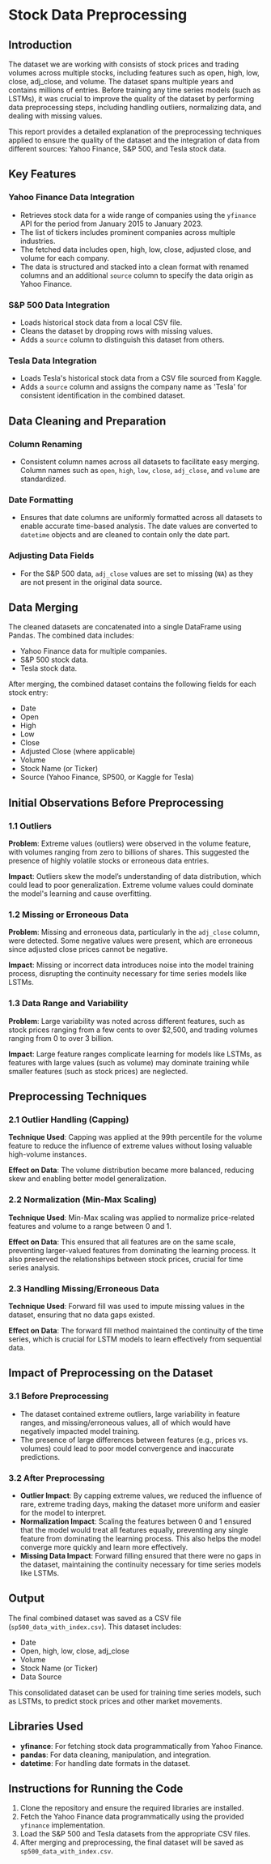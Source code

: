 # Stock Data Preprocessing

## Introduction

The dataset we are working with consists of stock prices and trading volumes across multiple stocks, including features such as open, high, low, close, adj_close, and volume. The dataset spans multiple years and contains millions of entries. Before training any time series models (such as LSTMs), it was crucial to improve the quality of the dataset by performing data preprocessing steps, including handling outliers, normalizing data, and dealing with missing values.

This report provides a detailed explanation of the preprocessing techniques applied to ensure the quality of the dataset and the integration of data from different sources: Yahoo Finance, S&P 500, and Tesla stock data.

## Key Features

### Yahoo Finance Data Integration
- Retrieves stock data for a wide range of companies using the `yfinance` API for the period from January 2015 to January 2023.
- The list of tickers includes prominent companies across multiple industries.
- The fetched data includes open, high, low, close, adjusted close, and volume for each company.
- The data is structured and stacked into a clean format with renamed columns and an additional `source` column to specify the data origin as Yahoo Finance.

### S&P 500 Data Integration
- Loads historical stock data from a local CSV file.
- Cleans the dataset by dropping rows with missing values.
- Adds a `source` column to distinguish this dataset from others.

### Tesla Data Integration
- Loads Tesla's historical stock data from a CSV file sourced from Kaggle.
- Adds a `source` column and assigns the company name as 'Tesla' for consistent identification in the combined dataset.

## Data Cleaning and Preparation

### Column Renaming
- Consistent column names across all datasets to facilitate easy merging. Column names such as `open`, `high`, `low`, `close`, `adj_close`, and `volume` are standardized.

### Date Formatting
- Ensures that date columns are uniformly formatted across all datasets to enable accurate time-based analysis. The date values are converted to `datetime` objects and are cleaned to contain only the date part.

### Adjusting Data Fields
- For the S&P 500 data, `adj_close` values are set to missing (`NA`) as they are not present in the original data source.

## Data Merging

The cleaned datasets are concatenated into a single DataFrame using Pandas. The combined data includes:

- Yahoo Finance data for multiple companies.
- S&P 500 stock data.
- Tesla stock data.

After merging, the combined dataset contains the following fields for each stock entry:
- Date
- Open
- High
- Low
- Close
- Adjusted Close (where applicable)
- Volume
- Stock Name (or Ticker)
- Source (Yahoo Finance, SP500, or Kaggle for Tesla)

## Initial Observations Before Preprocessing

### 1.1 Outliers
**Problem**: Extreme values (outliers) were observed in the volume feature, with volumes ranging from zero to billions of shares. This suggested the presence of highly volatile stocks or erroneous data entries.

**Impact**: Outliers skew the model’s understanding of data distribution, which could lead to poor generalization. Extreme volume values could dominate the model's learning and cause overfitting.

### 1.2 Missing or Erroneous Data
**Problem**: Missing and erroneous data, particularly in the `adj_close` column, were detected. Some negative values were present, which are erroneous since adjusted close prices cannot be negative.

**Impact**: Missing or incorrect data introduces noise into the model training process, disrupting the continuity necessary for time series models like LSTMs.

### 1.3 Data Range and Variability
**Problem**: Large variability was noted across different features, such as stock prices ranging from a few cents to over $2,500, and trading volumes ranging from 0 to over 3 billion.

**Impact**: Large feature ranges complicate learning for models like LSTMs, as features with large values (such as volume) may dominate training while smaller features (such as stock prices) are neglected.

## Preprocessing Techniques

### 2.1 Outlier Handling (Capping)
**Technique Used**: Capping was applied at the 99th percentile for the volume feature to reduce the influence of extreme values without losing valuable high-volume instances.

**Effect on Data**: The volume distribution became more balanced, reducing skew and enabling better model generalization.

### 2.2 Normalization (Min-Max Scaling)
**Technique Used**: Min-Max scaling was applied to normalize price-related features and volume to a range between 0 and 1.

**Effect on Data**: This ensured that all features are on the same scale, preventing larger-valued features from dominating the learning process. It also preserved the relationships between stock prices, crucial for time series analysis.

### 2.3 Handling Missing/Erroneous Data
**Technique Used**: Forward fill was used to impute missing values in the dataset, ensuring that no data gaps existed.

**Effect on Data**: The forward fill method maintained the continuity of the time series, which is crucial for LSTM models to learn effectively from sequential data.

## Impact of Preprocessing on the Dataset

### 3.1 Before Preprocessing
- The dataset contained extreme outliers, large variability in feature ranges, and missing/erroneous values, all of which would have negatively impacted model training.
- The presence of large differences between features (e.g., prices vs. volumes) could lead to poor model convergence and inaccurate predictions.

### 3.2 After Preprocessing
- **Outlier Impact**: By capping extreme values, we reduced the influence of rare, extreme trading days, making the dataset more uniform and easier for the model to interpret.
- **Normalization Impact**: Scaling the features between 0 and 1 ensured that the model would treat all features equally, preventing any single feature from dominating the learning process. This also helps the model converge more quickly and learn more effectively.
- **Missing Data Impact**: Forward filling ensured that there were no gaps in the dataset, maintaining the continuity necessary for time series models like LSTMs.

## Output

The final combined dataset was saved as a CSV file (`sp500_data_with_index.csv`). This dataset includes:
- Date
- Open, high, low, close, adj_close
- Volume
- Stock Name (or Ticker)
- Data Source

This consolidated dataset can be used for training time series models, such as LSTMs, to predict stock prices and other market movements.

## Libraries Used

- **yfinance**: For fetching stock data programmatically from Yahoo Finance.
- **pandas**: For data cleaning, manipulation, and integration.
- **datetime**: For handling date formats in the dataset. 

## Instructions for Running the Code

1. Clone the repository and ensure the required libraries are installed.
2. Fetch the Yahoo Finance data programmatically using the provided `yfinance` implementation.
3. Load the S&P 500 and Tesla datasets from the appropriate CSV files.
4. After merging and preprocessing, the final dataset will be saved as `sp500_data_with_index.csv`.

